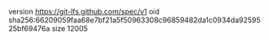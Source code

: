 version https://git-lfs.github.com/spec/v1
oid sha256:66209059faa68e7bf21a5f50963308c96859482da1c0934da9259525bf69476a
size 12005
